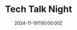 ---
display_title: "Tech Talk Night"
title: "Tech Talk Night"
date: 2024-11-19T00:00:00Z
draft: false
layout: event
poster: "images/event_posters/2024-2025/tech-talk-night-november.PNG"
poster_cover: "contain"
poster_position: "center"
short_description: "Explore a diverse range of topics in Computer Science!"
start_time: "4:00 - 6:00 PM EST"
location: "HP 5345"
location_link: "https://carleton.ca/campus/buildings/herzberg-laboratories/"
background: "images/orientation2018-min.jpeg"
publishdate: 2024-11-12
---